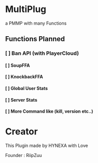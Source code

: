 # MultiPlug
a PMMP with many Functions


## Functions Planned

### [ ] Ban API (with PlayerCloud)


#### [ ] SoupFFA


#### [ ] KnockbackFFA


#### [ ] Global User Stats


#### [ ] Server Stats


#### [ ] More Command like (kill, version etc..)

# Creator

This Plugin made by HYNEXA with Love

Founder : RiipZuu
